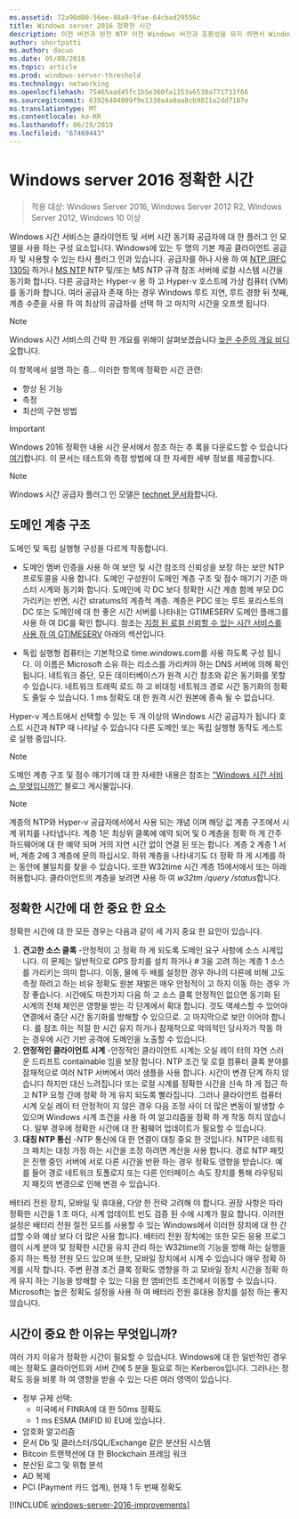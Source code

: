 ```yaml
---
ms.assetid: 72a90d00-56ee-48a9-9fae-64cbad29556c
title: Windows server 2016 정확한 시간
description: 이전 버전과 완전 NTP 이전 Windows 버전과 호환성을 유지 하면서 Windows Server 2016에서 시간 동기화 정확도 크게 향상 되었습니다.
author: shortpatti
ms.author: dacuo
ms.date: 05/08/2018
ms.topic: article
ms.prod: windows-server-threshold
ms.technology: networking
ms.openlocfilehash: 75465aad45fc1b5e360fa1153a6530a771731f66
ms.sourcegitcommit: 63926404009f9e1330a4a0aa8cb9821a2dd7187e
ms.translationtype: MT
ms.contentlocale: ko-KR
ms.lasthandoff: 06/29/2019
ms.locfileid: "67469443"
---
```

# <a name="accurate-time-for-windows-server-2016"></a>Windows server 2016 정확한 시간

>적용 대상: Windows Server 2016, Windows Server 2012 R2, Windows Server 2012, Windows 10 이상

Windows 시간 서비스는 클라이언트 및 서버 시간 동기화 공급자에 대 한 플러그 인 모델을 사용 하는 구성 요소입니다.  Windows에 있는 두 명의 기본 제공 클라이언트 공급자 및 사용할 수 있는 타사 플러그 인과 있습니다. 공급자를 하나 사용 하 여 [NTP (RFC 1305)](https://tools.ietf.org/html/rfc1305) 하거나 [MS NTP](https://msdn.microsoft.com/library/cc246877.aspx) NTP 및/또는 MS NTP 규격 참조 서버에 로컬 시스템 시간을 동기화 합니다. 다른 공급자는 Hyper-v 용 하 고 Hyper-v 호스트에 가상 컴퓨터 (VM)를 동기화 합니다.  여러 공급자 존재 하는 경우 Windows 루트 지연, 루트 경향 뒤 첫째, 계층 수준을 사용 하 여 최상의 공급자를 선택 하 고 마지막 시간을 오프셋 됩니다.

> [!NOTE]
> Windows 시간 서비스의 간략 한 개요를 위해이 살펴보겠습니다 [높은 수준의 개요 비디오](https://aka.ms/WS2016TimeVideo)합니다.

이 항목에서 설명 하는 중... 이러한 항목에 정확한 시간 관련: 

- 향상 된 기능
- 측정
- 최선의 구현 방법

> [!IMPORTANT]
> Windows 2016 정확한 내용 시간 문서에서 참조 하는 추 록을 다운로드할 수 있습니다 [여기](https://windocs.blob.core.windows.net/windocs/WindowsTimeSyncAccuracy_Addendum.pdf)합니다.  이 문서는 테스트와 측정 방법에 대 한 자세한 세부 정보를 제공합니다.

> [!NOTE] 
> Windows 시간 공급자 플러그 인 모델은 [technet 문서화](https://msdn.microsoft.com/library/windows/desktop/ms725475%28v=vs.85%29.aspx)합니다.

## <a name="domain-hierarchy"></a>도메인 계층 구조
도메인 및 독립 실행형 구성을 다르게 작동합니다.

- 도메인 멤버 인증을 사용 하 여 보안 및 시간 참조의 신뢰성을 보장 하는 보안 NTP 프로토콜을 사용 합니다.  도메인 구성원이 도메인 계층 구조 및 점수 매기기 기준 마스터 시계와 동기화 합니다.  도메인에 각 DC 보다 정확한 시간 계층 함께 부모 DC 가리키는 반면, 시간 stratums의 계층적 계층.  계층은 PDC 또는 루트 포리스트의 DC 또는 도메인에 대 한 좋은 시간 서버를 나타내는 GTIMESERV 도메인 플래그를 사용 하 여 DC를 확인 합니다.  참조는 [지정 된 로컬 신뢰할 수 있는 시간 서비스를 사용 하 여 GTIMESERV](#GTIMESERV) 아래의 섹션입니다.

- 독립 실행형 컴퓨터는 기본적으로 time.windows.com를 사용 하도록 구성 됩니다.  이 이름은 Microsoft 소유 하는 리소스를 가리켜야 하는 DNS 서버에 의해 확인 됩니다.  네트워크 중단, 모든 데이터베이스가 원격 시간 참조와 같은 동기화를 못할 수 있습니다.  네트워크 트래픽 로드 하 고 비대칭 네트워크 경로 시간 동기화의 정확도 줄일 수 있습니다.  1 ms 정확도 대 한 원격 시간 원본에 종속 될 수 없습니다.

Hyper-v 게스트에서 선택할 수 있는 두 개 이상의 Windows 시간 공급자가 됩니다 호스트 시간과 NTP 때 나타날 수 있습니다 다른 도메인 또는 독립 실행형 동작도 게스트로 실행 중입니다.

> [!NOTE] 
> 도메인 계층 구조 및 점수 매기기에 대 한 자세한 내용은 참조는 ["Windows 시간 서비스 무엇입니까?"](https://blogs.msdn.microsoft.com/w32time/2007/07/07/what-is-windows-time-service/) 블로그 게시물입니다.

> [!NOTE]
> 계층의 NTP와 Hyper-v 공급자에서에서 사용 되는 개념 이며 해당 값 계층 구조에서 시계 위치를 나타냅니다.  계층 1은 최상위 클록에 예약 되어 및 0 계층을 정확 하 게 간주 하드웨어에 대 한 예약 되며 거의 지연 시간 없이 연결 된 또는 합니다.  계층 2 계층 1 서버, 계층 2에 3 계층에 문의 하십시오.  하위 계층을 나타내기도 더 정확 하 게 시계를 하는 동안에 불일치를 찾을 수 있습니다.  또한 W32time 시간 계층 15에서에서 또는 아래 허용합니다.  클라이언트의 계층을 보려면 사용 하 여 *w32tm /query /status*합니다.

## <a name="critical-factors-for-accurate-time"></a>정확한 시간에 대 한 중요 한 요소
정확한 시간에 대 한 모든 경우는 다음과 같이 세 가지 중요 한 요인이 있습니다.

1. **견고한 소스 클록** -안정적이 고 정확 하 게 되도록 도메인 요구 사항에 소스 시계입니다. 이 문제는 일반적으로 GPS 장치를 설치 하거나 # 3을 고려 하는 계층 1 소스를 가리키는 의미 합니다. 이동, 물에 두 배를 설정한 경우 하나의 다른에 비해 고도 측정 하려고 하는 비유 정확도 원본 재벌은 매우 안정적이 고 하지 이동 하는 경우 가장 좋습니다. 시간에도 마찬가지 다음 하 고 소스 클록 안정적인 없으면 동기화 된 시계의 전체 체인은 영향을 받는 각 단계에서 확대 합니다. 것도 액세스할 수 있어야 연결에서 중단 시간 동기화를 방해할 수 있으므로. 고 마지막으로 보안 이어야 합니다. 를 참조 하는 적절 한 시간 유지 하거나 잠재적으로 악의적인 당사자가 작동 하는 경우에 시간 기반 공격에 도메인을 노출할 수 있습니다.
2. **안정적인 클라이언트 시계** -안정적인 클라이언트 시계는 오실 레이 터의 자연 스러운 드리프트 containable 임을 보장 합니다.  NTP 조건 및 로컬 컴퓨터 클록 분야를 잠재적으로 여러 NTP 서버에서 여러 샘플을 사용 합니다.  시간이 변경 단계 하지 않습니다 하지만 대신 느려집니다 또는 로컬 시계를 정확한 시간을 신속 하 게 접근 하 고 NTP 요청 간에 정확 하 게 유지 되도록 빨라집니다.  그러나 클라이언트 컴퓨터 시계 오실 레이 터 안정적이 지 않은 경우 다음 조정 사이 더 많은 변동이 발생할 수 있으며 Windows 시계 조건을 사용 하 여 알고리즘을 정확 하 게 작동 하지 않습니다.  일부 경우에 정확한 시간에 대 한 펌웨어 업데이트가 필요할 수 있습니다.
3. **대칭 NTP 통신** -NTP 통신에 대 한 연결이 대칭 중요 한 것입니다.  NTP은 네트워크 패치는 대칭 가정 하는 시간을 조정 하려면 계산을 사용 합니다.  경로 NTP 패킷은 진행 중인 서버에 서로 다른 시간을 반환 하는 경우 정확도 영향을 받습니다.  예를 들어 경로 네트워크 토폴로지 또는 다른 인터페이스 속도 장치를 통해 라우팅되지 패킷의 변경으로 인해 변경 수 있습니다.

배터리 전원 장치, 모바일 및 휴대용, 다양 한 전략 고려해 야 합니다.  권장 사항은 따라 정확한 시간을 1 초 마다, 시계 업데이트 빈도 검증 된 수에 시계가 필요 합니다. 이러한 설정은 배터리 전원 절전 모드를 사용할 수 있는 Windows에서 이러한 장치에 대 한 간섭할 수와 예상 보다 더 많은 사용 합니다. 배터리 전원 장치에는 또한 모든 응용 프로그램이 시계 분야 및 정확한 시간을 유지 관리 하는 W32time의 기능을 방해 하는 실행을 중지 하는 특정 전원 모드 있으며 또한, 모바일 장치에서 시계 수 있습니다 매우 정확 하 게를 시작 합니다.  주변 환경 조건 클록 정확도 영향을 하 고 모바일 장치 시간을 정확 하 게 유지 하는 기능을 방해할 수 있는 다음 한 앰비언트 조건에서 이동할 수 있습니다.  Microsoft는 높은 정확도 설정을 사용 하 여 배터리 전원 휴대용 장치를 설정 하는 좋지 않습니다. 

## <a name="why-is-time-important"></a>시간이 중요 한 이유는 무엇입니까?  
여러 가지 이유가 정확한 시간이 필요할 수 있습니다.  Windows에 대 한 일반적인 경우에는 정확도 클라이언트와 서버 간에 5 분을 필요로 하는 Kerberos입니다.  그러나는 정확도 등을 비롯 하 여 영향을 받을 수 있는 다른 여러 영역이 있습니다.


- 정부 규제 선택:
    - 미국에서 FINRA에 대 한 50ms 정확도
    - 1 ms ESMA (MiFID II) EU에 있습니다.
- 암호화 알고리즘
- 문서 Db 및 클러스터/SQL/Exchange 같은 분산된 시스템
- Bitcoin 트랜잭션에 대 한 Blockchain 프레임 워크
- 분산된 로그 및 위협 분석 
- AD 복제
- PCI (Payment 카드 업계), 현재 1 두 번째 정확도



[!INCLUDE [windows-server-2016-improvements](windows-server-2016-improvements.md)]
